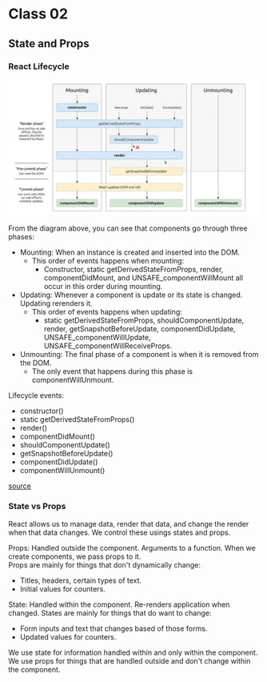 # Class 02

## State and Props

### React Lifecycle

![Diagram of component lifecycle](../Code-301/assets/component_lifecycle.png)

From the diagram above, you can see that components go through three phases:

- Mounting: When an instance is created and inserted into the DOM.
  - This order of events happens when mounting:
    - Constructor, static getDerivedStateFromProps, render, componentDidMount, and UNSAFE_componentWillMount all occur in this order during mounting.
- Updating: Whenever a component is update or its state is changed. Updating rerenders it.
  - This order of events happens when updating:
    - static getDerivedStateFromProps, shouldComponentUpdate, render, getSnapshotBeforeUpdate, componentDidUpdate, UNSAFE_componentWillUpdate, UNSAFE_componentWillReceiveProps.
- Unmounting: The final phase of a component is when it is removed from the DOM.
  - The only event that happens during this phase is componentWillUnmount.

Lifecycle events:

- constructor()
- static getDerivedStateFromProps()
- render()
- componentDidMount()
- shouldComponentUpdate()
- getSnapshotBeforeUpdate()
- componentDidUpdate()
- componentWillUnmount()

[source](https://medium.com/@joshuablankenshipnola/react-component-lifecycle-events-cb77e670a093)

### State vs Props

React allows us to manage data, render that data, and change the render when that data changes. We control these usings states and props.

Props: Handled outside the component. Arguments to a function. When we create components, we pass props to it.  
Props are mainly for things that don't dynamically change:

- Titles, headers, certain types of text.
- Initial values for counters.

State: Handled within the component. Re-renders application when changed.
States are mainly for things that do want to change:

- Form inputs and text that changes based of those forms.
- Updated values for counters.

We use state for information handled within and only within the component. We use props for things that are handled outside and don't change within the component.
